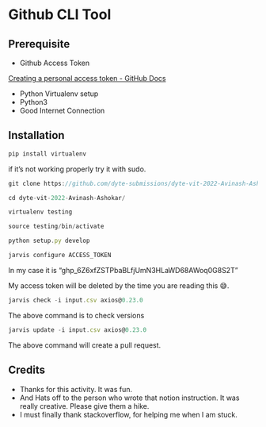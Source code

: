 # Github CLI Tool

## Prerequisite

- Github Access Token

[Creating a personal access token - GitHub Docs](https://docs.github.com/en/authentication/keeping-your-account-and-data-secure/creating-a-personal-access-token)

- Python Virtualenv setup
- Python3
- Good Internet Connection

## Installation

```jsx
pip install virtualenv
```

if it’s not working properly try it with sudo.

```jsx
git clone https://github.com/dyte-submissions/dyte-vit-2022-Avinash-Ashokar.git
```

```jsx
cd dyte-vit-2022-Avinash-Ashokar/
```

```jsx
virtualenv testing
```

```jsx
source testing/bin/activate
```

```jsx
python setup.py develop
```

```jsx
jarvis configure ACCESS_TOKEN
```

In my case it is “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”

My access token will be deleted by the time you are reading this 😅.

```jsx
jarvis check -i input.csv axios@0.23.0
```

The above command is to check versions

```jsx
jarvis update -i input.csv axios@0.23.0
```

The above command will create a pull request. 

## Credits

- Thanks for this activity. It was fun.
- And Hats off to the person who wrote that notion instruction. It was really creative. Please give them a hike.
- I must finally thank stackoverflow, for helping me when I am stuck.
